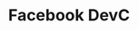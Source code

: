 ---
title: Facebook DevC
domain: facebook.com
category: Ecosystem
image: /images/logos/facebook-developer-circles.png
subtype: accelerator_partners
link: https://www.facebook.com/groups/DevCDelhiNCR/
event_name: bharathacks_2017
description: This is a forum for developers in Delhi NCR, who are interested in building something using technology and want to collaborate with other developers who share similar interests.
---